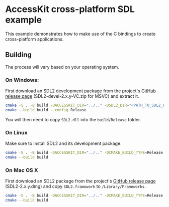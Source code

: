 # AccessKit cross-platform SDL example

This example demonstrates how to make use of the C bindings to create cross-platform applications.

## Building

The process will vary based on your operating system.

### On Windows:

First download an SDL2 development package from the project's [GitHub release page](https://github.com/libsdl-org/SDL/releases) (SDL2-devel-2.x.y-VC.zip for MSVC) and extract it.

```bash
cmake -S . -B build -DACCESSKIT_DIR="../.." -DSDL2_DIR="<PATH_TO_SDL2_PACKAGE>/cmake"
cmake --build build --config Release
```

You will then need to copy `SDL2.dll` into the `build/Release` folder.

### On Linux

Make sure to install SDL2 and its development package.

```bash
cmake -S . -B build -DACCESSKIT_DIR="../.." -DCMAKE_BUILD_TYPE=Release
cmake --build build
```

### On Mac OS X

First download an SDL2 package from the project's [GitHub release page](https://github.com/libsdl-org/SDL/releases) (SDL2-2.x.y.dmg) and copy `SDL2.framework` to `/Library/Frameworks`.

```bash
cmake -S . -B build -DACCESSKIT_DIR="../.." -DCMAKE_BUILD_TYPE=Release
cmake --build build
```
